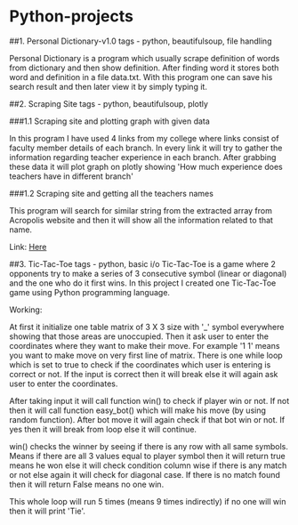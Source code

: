 # Python-projects

##1. Personal Dictionary-v1.0
tags - python, beautifulsoup, file handling

Personal Dictionary is a program which usually scrape definition of words from dictionary and then show definition. After finding word it stores both word and definition in a file data.txt. With this program one can save his search result and then later view it by simply typing it.

##2. Scraping Site
tags - python, beautifulsoup, plotly

###1.1 Scraping site and plotting graph with given data

In this program I have used 4 links from my college where links consist of faculty member details of each branch. 
In every link it will try to gather the information regarding teacher experience in each branch. After grabbing these data it will plot graph on plotly showing 'How much experience does teachers have in different branch'

###1.2 Scraping site and getting all the teachers names

This program will search for similar string from the extracted array from Acropolis website and then it will show all the information related to that name.

Link: [Here](https://plot.ly/~shashank-sharma/0/#plot)


##3. Tic-Tac-Toe
tags - python, basic i/o
Tic-Tac-Toe is a game where 2 opponents try to make a series of 3 consecutive symbol (linear or diagonal) and the one who do it first wins.
In this project I created one Tic-Tac-Toe game using Python programming language. 

Working:

At first it initialize one table matrix of 3 X 3 size with '_' symbol everywhere showing that those areas are unoccupied. Then it ask user to enter the coordinates where they want to make their move.
For example '1 1' means you want to make move on very first line of matrix. There is one while loop which is set to true to check if the coordinates which user is entering is correct or not.
If the input is correct then it will break else it will again ask user to enter the coordinates.

After taking input it will call function win() to check if player win or not. If not then it will call function easy_bot() which will make his move (by using random function).
After bot move it will again check if that bot win or not. If yes then it will break from loop else it will continue.

win() checks the winner by seeing if there is any row with all same symbols. Means if there are all 3 values equal to player symbol then it will return true means he won else it will check condition 
column wise if there is any match or not else again it will check for diagonal case. If there is no match found then it will return False means no one win.

This whole loop will run 5 times (means 9 times indirectly) if no one will win then it will print 'Tie'.
